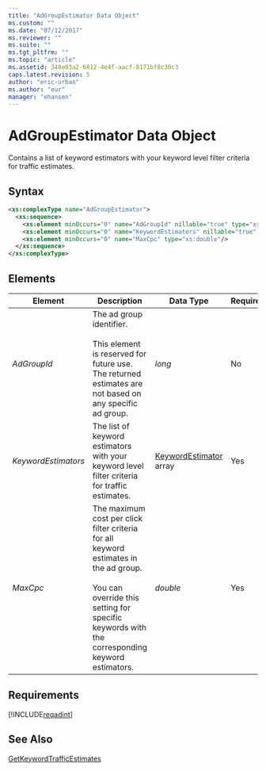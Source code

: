 ```yaml
---
title: "AdGroupEstimator Data Object"
ms.custom: ""
ms.date: "07/12/2017"
ms.reviewer: ""
ms.suite: ""
ms.tgt_pltfrm: ""
ms.topic: "article"
ms.assetid: 348e03a2-6812-4e4f-aacf-8171bf8c30c3
caps.latest.revision: 5
author: "eric-urban"
ms.author: "eur"
manager: "ehansen"
---
```

# AdGroupEstimator Data Object
Contains a list of keyword estimators with your keyword level filter criteria for traffic estimates.

## Syntax

```xml
<xs:complexType name="AdGroupEstimator">
  <xs:sequence>
    <xs:element minOccurs="0" name="AdGroupId" nillable="true" type="xs:long"/>
    <xs:element minOccurs="0" name="KeywordEstimators" nillable="true" type="tns:ArrayOfKeywordEstimator"/>
    <xs:element minOccurs="0" name="MaxCpc" type="xs:double"/>
  </xs:sequence>
</xs:complexType>
```

## <a name="Elements"></a>Elements

|Element|Description|Data Type|Required|
|-----------|---------------|-------------|-------------|
|*AdGroupId*|The ad group identifier.<br/><br/>This element is reserved for future use. The returned estimates are not based on any specific ad group.|*long*|No|
|*KeywordEstimators*|The list of keyword estimators with your keyword level filter criteria for traffic estimates.|[KeywordEstimator](../adinsight-api/keywordestimator-data-object.md) array|Yes|
|*MaxCpc*|The maximum cost per click filter criteria for all keyword estimates in the ad group.<br/><br/>You can override this setting for specific keywords with the corresponding keyword estimators.|*double*|Yes|

## Requirements
[!INCLUDE[reqadint](../adinsight-api/includes/reqadint.md)]
## See Also
[GetKeywordTrafficEstimates](../adinsight-api/getkeywordtrafficestimates-service-operation.md)  
